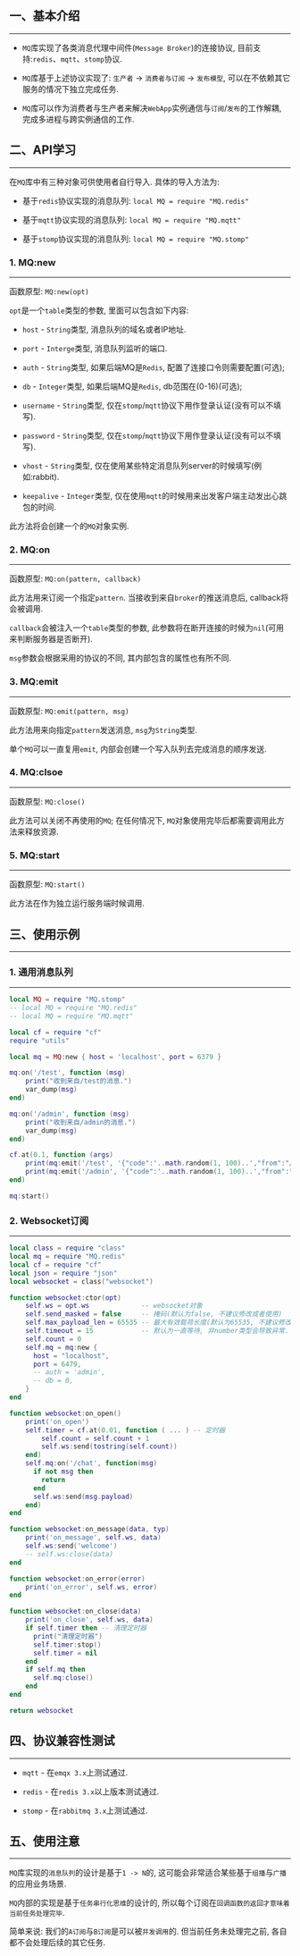 ## 一、基本介绍

---

  * `MQ`库实现了各类消息代理中间件(`Message Broker`)的连接协议, 目前支持:`redis`、`mqtt`、`stomp`协议.

  * `MQ`库基于上述协议实现了: `生产者` -> `消费者与订阅` -> `发布模型`, 可以在不依赖其它服务的情况下独立完成任务.

  * `MQ`库可以作为消费者与生产者来解决`WebApp`实例通信与`订阅`/`发布`的工作解耦, 完成多进程与跨实例通信的工作.

## 二、API学习

---

  在`MQ`库中有三种对象可供使用者自行导入. 具体的导入方法为:

  * 基于`redis`协议实现的消息队列: `local MQ = require "MQ.redis"`

  * 基于`mqtt`协议实现的消息队列:  `local MQ = require "MQ.mqtt"`

  * 基于`stomp`协议实现的消息队列: `local MQ = require "MQ.stomp"`

### 1. MQ:new

---

  函数原型: `MQ:new(opt)`

  `opt`是一个`table`类型的参数, 里面可以包含如下内容:

  * `host` - `String`类型, 消息队列的域名或者IP地址.

  * `port` - `Interge`类型, 消息队列监听的端口.

  * `auth` - `String`类型, 如果后端MQ是`Redis`, 配置了连接口令则需要配置(可选);

  * `db`   - `Integer`类型, 如果后端MQ是`Redis`,  db范围在(0-16)(可选);

  * `username` - `String`类型, 仅在`stomp`/`mqtt`协议下用作登录认证(没有可以不填写).

  * `password` - `String`类型, 仅在`stomp`/`mqtt`协议下用作登录认证(没有可以不填写).

  * `vhost` - `String`类型, 仅在使用某些特定消息队列server的时候填写(例如:rabbit).

  * `keepalive` - `Integer`类型, 仅在使用`mqtt`的时候用来出发客户端主动发出心跳包的时间.

  此方法将会创建一个的`MQ`对象实例.

### 2. MQ:on

---

  函数原型: `MQ:on(pattern, callback)`

  此方法用来订阅一个指定`pattern`. 当接收到来自`broker`的推送消息后, callback将会被调用.

  `callback`会被注入一个`table`类型的参数, 此参数将在断开连接的时候为`nil`(可用来判断服务器是否断开).

  `msg`参数会根据采用的协议的不同, 其内部包含的属性也有所不同.

### 3. MQ:emit

---

  函数原型: `MQ:emit(pattern, msg)`

  此方法用来向指定`pattern`发送消息, `msg`为`String`类型. 

  单个`MQ`可以一直复用`emit`, 内部会创建一个写入队列去完成消息的顺序发送. 

### 4. MQ:clsoe

---

  函数原型: `MQ:close()`

  此方法可以关闭不再使用的`MQ`; 在任何情况下, `MQ`对象使用完毕后都需要调用此方法来释放资源.

### 5. MQ:start

---

  函数原型: `MQ:start()`

  此方法在作为独立运行服务端时候调用.

## 三、使用示例

---

### 1. 通用消息队列

---

```lua
local MQ = require "MQ.stomp"
-- local MQ = require "MQ.redis"
-- local MQ = require "MQ.mqtt"

local cf = require "cf"
require "utils"

local mq = MQ:new { host = 'localhost', port = 6379 }

mq:on('/test', function (msg)
    print("收到来自/test的消息.")
    var_dump(msg)
end)

mq:on('/admin', function (msg)
    print("收到来自/admin的消息.")
    var_dump(msg)
end)

cf.at(0.1, function (args)
    print(mq:emit('/test', '{"code":'..math.random(1, 100)..',"from":"/test"}'))
    print(mq:emit('/admin', '{"code":'..math.random(1, 100)..',"from":"/admin"}'))
end)

mq:start()
```

### 2. Websocket订阅

---

```lua
local class = require "class"
local mq = require "MQ.redis"
local cf = require "cf"
local json = require "json"
local websocket = class("websocket")

function websocket:ctor(opt)
    self.ws = opt.ws             -- websocket对象
    self.send_masked = false     -- 掩码(默认为false, 不建议修改或者使用)
    self.max_payload_len = 65535 -- 最大有效载荷长度(默认为65535, 不建议修改或者使用)
    self.timeout = 15            -- 默认为一直等待, 非number类型会导致异常.
    self.count = 0
    self.mq = mq:new {
      host = "localhost",
      port = 6479,
      -- auth = 'admin',
      -- db = 0,
    }
end

function websocket:on_open()
    print('on_open')
    self.timer = cf.at(0.01, function ( ... ) -- 定时器
        self.count = self.count + 1
        self.ws:send(tostring(self.count))
    end)
    self.mq:on('/chat', function(msg)
      if not msg then
        return
      end
      self.ws:send(msg.payload)
    end)
end

function websocket:on_message(data, typ)
    print('on_message', self.ws, data)
    self.ws:send('welcome')
    -- self.ws:close(data)
end

function websocket:on_error(error)
    print('on_error', self.ws, error)
end

function websocket:on_close(data)
    print('on_close', self.ws, data)
    if self.timer then -- 清理定时器
      print("清理定时器")
      self.timer:stop()
      self.timer = nil
    end
    if self.mq then
      self.mq:close()
    end
end

return websocket
```

## 四、协议兼容性测试

---

  * `mqtt` - 在`emqx 3.x`上测试通过.

  * `redis` - 在`redis 3.x`以上版本测试通过.

  * `stomp` - 在`rabbitmq 3.x`上测试通过.

## 五、使用注意

---

  `MQ`库实现的`消息队列`的设计是基于`1 -> N`的, 这可能会非常适合某些基于`组播`与`广播`的应用业务场景. 

  `MQ`内部的实现是基于`任务串行化思维`的设计的, 所以每个订阅在`回调函数的返回才意味着当前任务处理完毕`.

  简单来说: 我们的`A订阅`与`B订阅`是可以被`并发调用`的. 但当前任务未处理完之前, 各自都不会处理后续的其它任务.

  